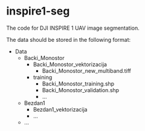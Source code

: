 # inspire1-seg
The code for DJI INSPIRE 1 UAV image segmentation.

The data should be stored in the following format:
- Data
  - Backi_Monostor
    - Backi_Monostor_vektorizacija
      - Backi_Monostor_new_multiband.tiff
    - training
      - Backi_Monostor_training.shp
      - Backi_Monostor_validation.shp
      - ...
  - Bezdan1
    - Bezdan1_vektorizacija
    - ...
  - ...
